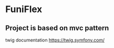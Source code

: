 # FuniFlex

<h2>Project is based on mvc pattern</h2>

 twig documentation https://twig.symfony.com/ 
